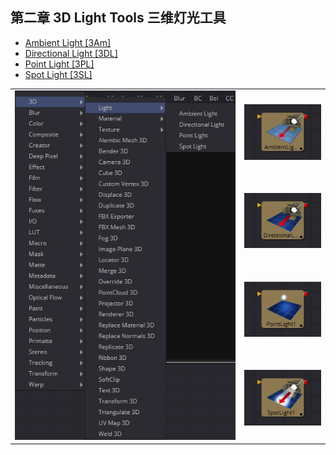 ## 第二章 3D Light Tools 三维灯光工具

- [Ambient Light [3Am]](./Ambient%20Light%20[3Am].md) 
- [Directional Light [3DL]](./Directional%20Light%20[3DL].md) 
- [Point Light [3PL]](./Point%20Light%20[3PL].md) 
- [Spot Light [3SL]](./Spot%20Light%20[3SL].md) 

<table id="img">
  <tr>
    <td rowspan="4"><img src="images/3DLight_index.png" alt="3DLight_index"></td>
    <td><img src="images/index_AmbientLight.jpg" alt="index_AmbientLight"></td>
  </tr>
  <tr>
    <td><img src="images/index_DirectionalLight.jpg" alt="index_DirectionalLight"></td>
  </tr>
  <tr>
    <td><img src="images/index_PointLight.jpg" alt="index_PointLight"></td>
  </tr>
  <tr>
    <td><img src="images/index_SpotLight.jpg" alt="index_SpotLight"></td>
  </tr>
</table>